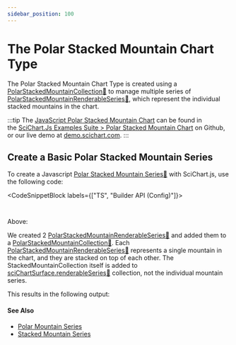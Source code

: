 ```yaml
---
sidebar_position: 100
---
```


# The Polar Stacked Mountain Chart Type

The Polar Stacked Mountain Chart Type is created using a [PolarStackedMountainCollection:blue_book:](https://www.scichart.com/documentation/js/v4/typedoc/classes/polarstackedmountaincollection.html) to manage multiple series of [PolarStackedMountainRenderableSeries:blue_book:](https://www.scichart.com/documentation/js/v4/typedoc/classes/polarstackedmountainrenderableseries.html), which represent the individual stacked mountains in the chart.

:::tip
The [JavaScript Polar Stacked Mountain Chart](http://stagingdemo2.scichart.com/demo/javascript/polar-stacked-mountain-chart) can be found in the [SciChart.Js Examples Suite > Polar Stacked Mountain Chart](https://github.com/ABTSoftware/SciChart.JS.Examples/blob/release_v4.0/Examples/src/components/Examples/Charts2D/PolarCharts/PolarStackedMountainChart) on Github, or our live demo at [demo.scichart.com](http://stagingdemo2.scichart.com/demo/react/polar-stacked-mountain-chart).
:::

<ChartFromSciChartDemo 
    src="http://stagingdemo2.scichart.com/demo/iframe/polar-stacked-mountain-chart"
    title="Polar Stacked Mountain Series Chart"
/>

## Create a Basic Polar Stacked Mountain Series 

To create a Javascript [Polar Stacked Mountain Series:blue_book:](https://www.scichart.com/documentation/js/v4/typedoc/classes/polarstackedmountainrenderableseries.html) with SciChart.js, use the following code:


<CodeSnippetBlock labels={["TS", "Builder API (Config)"]}>
```ts showLineNumbers {33,39,49,60} file=./Basic/demo.ts start=region_A_start end=region_A_end
```
```ts showLineNumbers {13,37,49} file=./Basic/demo.ts start=region_B_start end=region_B_end
```
</CodeSnippetBlock>

Above:

We created 2 [PolarStackedMountainRenderableSeries:blue_book:](https://www.scichart.com/documentation/js/v4/typedoc/classes/polarstackedmountainrenderableseries.html) and added them to a [PolarStackedMountainCollection:blue_book:](https://www.scichart.com/documentation/js/v4/typedoc/classes/polarstackedmountaincollection.html). Each [PolarStackedMountainRenderableSeries:blue_book:](https://www.scichart.com/documentation/js/v4/typedoc/classes/polarstackedmountainrenderableseries.html) represents a single mountain in the chart, and they are stacked on top of each other.
The StackedMountainCollection itself is added to [sciChartSurface.renderableSeries:blue_book:](https://www.scichart.com/documentation/js/v4/typedoc/classes/scichartsurface.html#renderableseries) collection, not the individual mountain series.

This results in the following output:

<LiveDocSnippet name="./Basic/demo" />

#### See Also

* [Polar Mountain Series](/docs/2d-charts/chart-types/polar-mountain-renderable-series)
* [Stacked Mountain Series](/docs/2d-charts/chart-types/stacked-mountain-renderable-series)